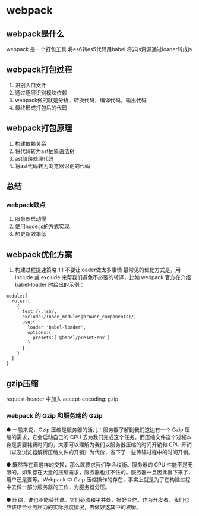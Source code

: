 # webpack
## webpack是什么
webpack 是一个打包工具
将es6转es5代码用babel
将非js资源通过loader转成js

## webpack打包过程
1. 识别入口文件
2. 通过逐层识别模块依赖
3. webpack做的就是分析，转换代码，编译代码，输出代码
4. 最终形成打包后的代码

## webpack打包原理
1. 构建依赖关系
2. 将代码转为ast抽象语法树
3. ast阶段处理代码
4. 将ast代码转为浏览器识别的代码

## 总结

### webpack缺点
1. 服务器启动慢
2. 使用node.js的方式实现
3. 热更新效率低

## webpack优化方案
1. 构建过程提速策略
1.1 不要让loader做太多事情
最常见的优化方式是，用 include 或 exclude 来帮我们避免不必要的转译，比如 webpack 官方在介绍 babel-loader 时给出的示例：
```
module:{
  rules:[
    {
      test:/\.js$/,
      exclude:/(node_modules|brower_components)/,
      use:{
        loader:'babel-loader',
        options:{
          presets:['@babel/preset-env']
        }
      }
    }
  ]
}
```

## gzip压缩
request-header 中加入
accept-encoding: gzip

### webpack 的 Gzip 和服务端的 Gzip
● 一般来说，Gzip 压缩是服务器的活儿：服务器了解到我们这边有一个 Gzip 压缩的需求，它会启动自己的 CPU 去为我们完成这个任务。而压缩文件这个过程本身是需要耗费时间的，大家可以理解为我们以服务器压缩的时间开销和 CPU 开销（以及浏览器解析压缩文件的开销）为代价，省下了一些传输过程中的时间开销。

● 既然存在着这样的交换，那么就要求我们学会权衡。服务器的 CPU 性能不是无限的，如果存在大量的压缩需求，服务器也扛不住的。服务器一旦因此慢下来了，用户还是要等。Webpack 中 Gzip 压缩操作的存在，事实上就是为了在构建过程中去做一部分服务器的工作，为服务器分压。

● 压缩，谁也不能替代谁。它们必须和平共处，好好合作。作为开发者，我们也应该结合业务压力的实际强度情况，去做好这其中的权衡。
